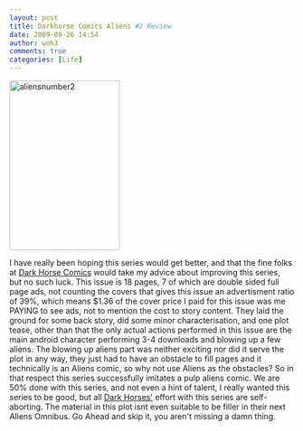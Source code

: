 ```yaml
---
layout: post
title: Darkhorse Comics Aliens #2 Review
date: 2009-09-26 14:54
author: woh3
comments: true
categories: [Life]
---
```

<img src="http://www.woh3.com/wp-content/uploads/2009/09/aliensnumber2-195x300.jpg" alt="aliensnumber2" title="aliensnumber2" width="195" height="300" class="aligncenter size-medium wp-image-291" />

I have really been hoping this series would get better, and that the fine folks at <a href="http://www.darkhorse.com/">Dark Horse Comics</a> would take my advice about improving this series, but no such luck. This issue is 18 pages, 7 of which are double sided full page ads, not counting the covers that gives this issue an advertisment ratio of 39%, which means $1.36 of the cover price I paid for this issue was me PAYING to see ads, not to mention the cost to story content. They laid the ground for some back story, did some minor characterisation, and one plot tease, other than that the only actual actions performed in this issue are the main android character performing 3-4 downloads and blowing up a few aliens. The blowing up aliens part was neither exciting nor did it serve the plot in any way, they just had to have an obstacle to fill pages and it technically is an Aliens comic, so why not use Aliens as the obstacles? So in that respect this series successfully imitates a pulp aliens comic. We are 50% done with this series, and not even a hint of talent, I really wanted this series to be good, but all <a href="http://www.darkhorse.com/">Dark Horses'</a> effort with this series are self-aborting. The material in this plot isnt even suitable to be filler in their next Aliens Omnibus. Go Ahead and skip it, you aren't missing a damn thing.

